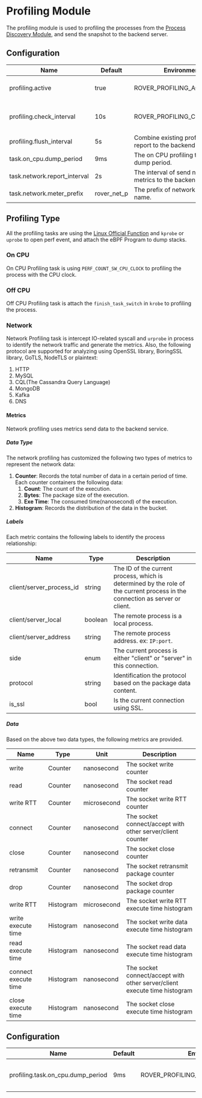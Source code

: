# Profiling Module

The profiling module is used to profiling the processes from the [Process Discovery Module](../process_discovery/overview.md),
and send the snapshot to the backend server.

## Configuration

| Name | Default | Environment Key | Description |
|------|---------|-----------------|-------------|
| profiling.active | true | ROVER_PROFILING_ACTIVE | Is active the process profiling. |
| profiling.check_interval | 10s | ROVER_PROFILING_CHECK_INTERVAL | Check the profiling task interval. |
| profiling.flush_interval | 5s | Combine existing profiling data and report to the backend interval. |
| task.on_cpu.dump_period | 9ms | The on CPU profiling thread stack dump period. |
| task.network.report_interval | 2s | The interval of send network profiling metrics to the backend. |
| task.network.meter_prefix | rover_net_p | The prefix of network profiling metrics name. |

## Profiling Type

All the profiling tasks are using the [Linux Official Function](https://man7.org/linux/man-pages/man2/perf_event_open.2.html) and `kprobe` or `uprobe` to open perf event,
and attach the eBPF Program to dump stacks.

### On CPU

On CPU Profiling task is using `PERF_COUNT_SW_CPU_CLOCK` to profiling the process with the CPU clock.

### Off CPU

Off CPU Profiling task is attach the `finish_task_switch` in `krobe` to profiling the process.

### Network

Network Profiling task is intercept IO-related syscall and `urprobe` in process to identify the network traffic and generate the metrics.
Also, the following protocol are supported for analyzing using OpenSSL library, BoringSSL library, GoTLS, NodeTLS or plaintext:

1. HTTP
2. MySQL
3. CQL(The Cassandra Query Language)
4. MongoDB
5. Kafka
6. DNS

#### Metrics

Network profiling uses metrics send data to the backend service.

##### Data Type

The network profiling has customized the following two types of metrics to represent the network data:
1. **Counter**: Records the total number of data in a certain period of time. Each counter containers the following data:
   1. **Count**: The count of the execution.
   2. **Bytes**: The package size of the execution.
   3. **Exe Time**: The consumed time(nanosecond) of the execution. 
2. **Histogram**: Records the distribution of the data in the bucket.

##### Labels

Each metric contains the following labels to identify the process relationship:

| Name | Type | Description |
|------|------|-------------|
|client/server_process_id| string | The ID of the current process, which is determined by the role of the current process in the connection as server or client. |
|client/server_local| boolean | The remote process is a local process. |
|client/server_address| string | The remote process address. ex: `IP:port`. |
|side| enum | The current process is either "client" or "server" in this connection. |
|protocol| string | Identification the protocol based on the package data content. |
|is_ssl| bool | Is the current connection using SSL. |

##### Data

Based on the above two data types, the following metrics are provided. 

| Name | Type| Unit | Description |
|------|-----|------|-------------|
|write|Counter|nanosecond|The socket write counter|
|read|Counter|nanosecond|The socket read counter|
|write RTT|Counter|microsecond|The socket write RTT counter|
|connect|Counter|nanosecond|The socket connect/accept with other server/client counter|
|close|Counter|nanosecond|The socket close counter|
|retransmit|Counter|nanosecond|The socket retransmit package counter|
|drop|Counter|nanosecond|The socket drop package counter|
|write RTT|Histogram|microsecond|The socket write RTT execute time histogram|
|write execute time|Histogram|nanosecond|The socket write data execute time histogram|
|read execute time|Histogram|nanosecond|The socket read data execute time histogram|
|connect execute time|Histogram|nanosecond|The socket connect/accept with other server/client execute time histogram|
|close execute time|Histogram|nanosecond|The socket close execute time histogram|

## Configuration

| Name | Default | Environment Key | Description |
|------|---------|-----------------|-------------|
| profiling.task.on_cpu.dump_period | 9ms | ROVER_PROFILING_TASK_ON_CPU_DUMP_PERIOD | The profiling stack dump period. |
